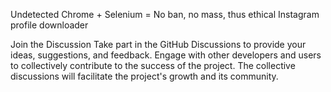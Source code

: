 Undetected Chrome + Selenium = No ban, no mass, thus ethical Instagram profile downloader

Join the Discussion
Take part in the GitHub Discussions to provide your ideas, suggestions, and feedback. Engage with other developers and users to collectively contribute to the success of the project. The collective discussions will facilitate the project's growth and its community.
